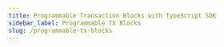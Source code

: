 ```yaml
---
title: Programmable Transaction Blocks with TypeScript SDK
sidebar_label: Programmable TX Blocks
slug: /programmable-tx-blocks
---
```

